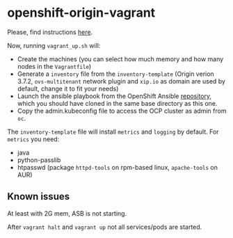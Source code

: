 # openshift-origin-vagrant

Please, find instructions [here](https://techbloc.net/archives/2581).

Now, running `vagrant_up.sh` will:
  * Create the machines (you can select how much memory and how many nodes in the `Vagrantfile`)
  * Generate a `inventory` file from the `inventory-template` (Origin verion 3.7.2, `ovs-multitenant` network plugin and `xip.io` as domain are used by default, change it to fit your needs)
  * Launch the ansible playbook from the OpenShift Ansible [repository](https://github.com/openshift/openshift-ansible), which you should have cloned in the same base directory as this one.
  * Copy the admin.kubeconfig file to access the OCP cluster as admin from `oc`.

The `inventory-template` file will install `metrics` and `logging` by default.
For `metrics` you need:
  * java
  * python-passlib
  * htpasswd (package `httpd-tools` on rpm-based linux, `apache-tools` on AUR)

## Known issues

At least with 2G mem, ASB is not starting.

After `vagrant halt` and `vagrant up` not all services/pods are started.
